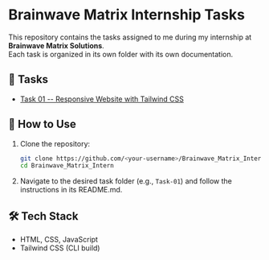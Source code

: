 # Brainwave Matrix Internship Tasks

This repository contains the tasks assigned to me during my internship
at **Brainwave Matrix Solutions**.\
Each task is organized in its own folder with its own documentation.

## 📂 Tasks

-   [Task 01 -- Responsive Website with Tailwind
    CSS](./Task-01/README.md)


## 🚀 How to Use

1.  Clone the repository:

    ``` bash
    git clone https://github.com/<your-username>/Brainwave_Matrix_Intern.git
    cd Brainwave_Matrix_Intern
    ```

2.  Navigate to the desired task folder (e.g., `Task-01`) and follow the
    instructions in its README.md.

## 🛠 Tech Stack

-   HTML, CSS, JavaScript
-   Tailwind CSS (CLI build)
